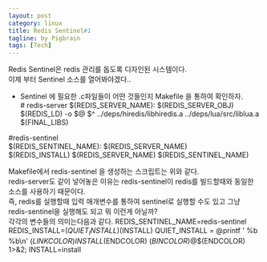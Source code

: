 ```yaml
---
layout: post
category: linux
title: Redis Sentinel#1
tagline: by Pigbrain
tags: [Tech]
---
```

Redis Sentinel은 redis 관리를 돕도록 디자인된 시스템이다. <br>
이제 부터 Sentinel 소스를 열어봐야겠다..

<!--more-->

* Sentinel 에 필요한 .c파일들이 어떤 것들인지 Makefile 을 통하여 확인하자. <br>
\# redis-server
$(REDIS_SERVER_NAME): $(REDIS_SERVER_OBJ)
$(REDIS_LD) -o $@ $^ ../deps/hiredis/libhiredis.a ../deps/lua/src/liblua.a $(FINAL_LIBS)
	
\#redis-sentinel <br>
$(REDIS_SENTINEL_NAME): $(REDIS_SERVER_NAME) <br> 
$(REDIS_INSTALL) $(REDIS_SERVER_NAME) $(REDIS_SENTINEL_NAME) <br> 

Makefile에서 redis-sentinel 을 생성하는 스크립트는 위와 같다. <br> 
redis-server도 같이 넣어놓은 이유는 redis-sentinel이 redis를 빌드할때와 동일한 소스를 사용하기 때문이다. <br>
즉, redis를 실행할때 입력 매개변수를 통하여 sentinel로 실행할 수도 있고 그냥 redis-sentinel을 실행해도 되고 뭐 이런게 아닐까? <br> 
각각의 변수들의 의미는다음과 같다. 
REDIS_SENTINEL_NAME=redis-sentinel
REDIS_INSTALL=$(QUIET_INSTALL)$(INSTALL)
QUIET_INSTALL = @printf '    %b %b\n' $(LINKCOLOR)INSTALL$(ENDCOLOR) $(BINCOLOR)$@$(ENDCOLOR) 1>&2;
INSTALL=install
